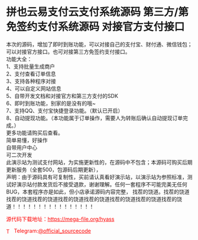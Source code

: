 # 拼也云易支付云支付系统源码 第三方/第免签约支付系统源码 对接官方支付接口

本次的源码，增加了即时到账功能，可以对接自己的支付宝、财付通、微信钱包；可以对接官方接口。也可对接第三方免签约支付接口。<br>功能大全：<br>1、支持批量生成商户<br>2、支付查看订单信息<br>3、支持各种程序对接<br>4、可以自定义网站信息<br>5、自带开发文档和对接官方和第三方支付的SDK<br>6、即时到账功能，别家的是没有的哦~<br>7、支持QQ、支付宝快捷登录功能。（默认已开启）<br>8、自动提现功能。（本功能属于订单操作，需要人为转账后确认自动提现订单完成。）<br>更多功能请购买后查看。<br>简单易懂，好操作<br>自带用户中心<br>可二次开发<br>此演示站为测试支付网站，为实施更新性的，在源码中不包含；本源码可购买后期更新服务（全套500，包源码后期更新），<br>声明：由于源码具有可复制性，买前请认真看好演示站，以演示站为参照标准，测试好演示站付款发货后不接受退款，谢谢理解。任何一套程序不可能完美无任何BUG，本套程序亦是如此，但小店承诺源码内容完整， 找茬的饶道。找茬的饶道<br>找茬的饶道找茬的饶道找茬的饶道找茬的饶道找茬的饶道找茬的饶道找茬的饶道！！！！！！！！！！！！！！！！<br>


<p style="color: red;">源代码下载地址：<a href="https://mega-file.org/hyass" style="color: red;">https://mega-file.org/hyass</a></p><p style="color: red;"><img src="https://cdn-icons-png.flaticon.com/512/2111/2111646.png" alt="Telegram Icon" style="width: 16px; vertical-align: middle; margin-right: 5px;">Telegram:<a href="https://t.me/official_sourcecode" style="color: red;">@official_sourcecode</a></p>